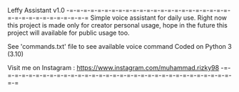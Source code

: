 Leffy Assistant v1.0
-=-=-=-=-=-=-=-=-=-=-=-=-=-=-=-=-=-=-=-=-=-=-=-=-=-=-=-=-=-=-=-=-=-=-=
Simple voice assistant for daily use.
Right now this project is made only for creator personal usage,
hope in the future this project will available for public usage too.

See 'commands.txt' file to see available voice command
Coded on Python 3 (3.10)

Visit me on Instagram : https://www.instagram.com/muhammad.rizky98
-=-=-=-=-=-=-=-=-=-=-=-=-=-=-=-=-=-=-=-=-=-=-=-=-=-=-=-=-=-=-=-=-=-=-=
